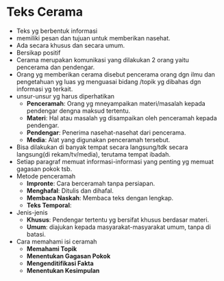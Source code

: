 # Teks Cerama

- Teks yg berbentuk informasi 
- memiliki pesan dan tujuan untuk memberikan nasehat.
- Ada secara khusus dan secara umum.
- Bersikap positif
- Cerama merupakan komunikasi yang dilakukan 2 orang yaitu pencerama dan pendengar.
- Orang yg memberikan cerama disebut pencerama orang dgn ilmu dan pengetahuan yg luas yg menguasai bidang /topik yg dibahas dgn informasi yg terkait.
- unsur-unsur yg harus diperhatikan 
	- **Penceramah**: Orang yg mneyampaikan materi/masalah kepada pendengar dengna maksud tertentu.
	- **Materi**: Hal atau masalah yg disampaikan oleh penceramah kepada pendengar.
	- **Pendengar**: Penerima nasehat-nasehat dari pencerama.
	- **Media**: Alat yang digunakan penceramah tersebut.
- Bisa dilakukan di banyak tempat secara langsung/tdk secara langsung(di rekam/tv/media), terutama tempat ibadah.
- Setiap paragraf memuat informasi-informasi yang penting yg memuat gagasan pokok tsb.
- Metode penceramah
	- **Impronte**: Cara berceramah tanpa persiapan.
	- **Menghafal**: Ditulis dan dihafal.
	- **Membaca Naskah**: Membaca teks dengan lengkap.
	- **Teks Temporal**: 
- Jenis-jenis 
	- **Khusus**: Pendengar tertentu yg bersifat khusus berdasar materi.
	- **Umum**: diajukan kepada masyarakat-masyarakat umum, tanpa di batasi.
- Cara memahami isi ceramah
	- **Memahami Topik**
	- **Menentukan Gagasan Pokok**
	- **Mengenditifikasi Fakta**
	- **Menentukan Kesimpulan**
